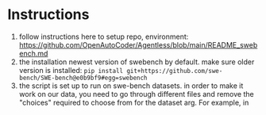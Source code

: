 # Instructions
1. follow instructions here to setup repo, environment: https://github.com/OpenAutoCoder/Agentless/blob/main/README_swebench.md
2. the installation newest version of swebench by default. make sure older version is installed:
`pip install git+https://github.com/swe-bench/SWE-bench@e0b9bf9#egg=swebench`
3. the script is set up to run on swe-bench datasets. in order to make it work on our data, you need to go through different files and remove the "choices" required to choose from for the dataset arg. For example, in
